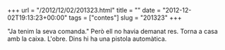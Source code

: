 +++
url = "/2012/12/02/201323.html"
title = ""
date = "2012-12-02T19:13:23+00:00"
tags = ["contes"]
slug = "201323"
+++

"Ja tenim la seva comanda." Però ell no havia demanat res. Torna a casa amb la caixa. L'obre. Dins hi ha una pistola automàtica.
